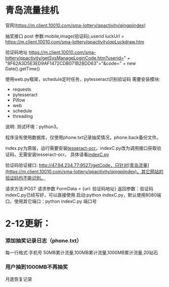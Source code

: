 # 青岛流量挂机

官网(https://m.client.10010.com/sma-lottery/qpactivity/qingpiindex)

抽奖接口 post
参数:mobile,image(验证码),userid
luckUrl = https://m.client.10010.com/sma-lottery/qpactivity/qpLuckdraw.htm

验证码地址
https://m.client.10010.com/sma-lottery/qpactivity/getSysManageLoginCode.htm?userid=" + "8F62A3D5E3ED9AF1472CDB071B2BDD63"+"&code=" + new Date().getTime()

使用web.py框架，schedule定时任务，pytesseract识别验证码
需要安装模块:
- requests
- pytesseract
- Pillow
- web
- schedule
- threading

说明:
测试环境：python3。

程序没有使用数据库，仅使用phone.txt记录抽奖情况，phone.back备份文件。

index.py为原版，运行需要安装[tesseract-ocr](https://digi.bib.uni-mannheim.de/tesseract/)。indexC.py改为调用接口获取验证码，无需安装tesseract-ocr。
具体请看[indexC.py](https://github.com/teenyda/qingdao/blob/master/indexC.py)

验证码验证接口: http://47.94.234.77:9527/getCode，只针对[青岛流量](https://m.client.10010.com/sma-lottery/qpactivity/qingpiindex)。其它网站的验证码均不能识别。

请求方法:POST
请求参数 FormData = {url: 验证码地址}
返回参数：验证码
indexC.py已经写好，可以直接使用
启动:python indexC.py，默认使用8080端口，使用其它端口：python indexC.py 端口号

# 2-12更新：
### 添加抽奖记录日志（phone.txt）
每一行格式:手机号 50MB累计流量,100MB累计流量,1000MB累计流量,20钻石
### 用户抽到1000MB不再抽奖
月底恢复记录
